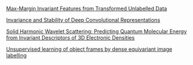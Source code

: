 [Max-Margin Invariant Features from Transformed Unlabelled Data](https://papers.nips.cc/paper/6742-max-margin-invariant-features-from-transformed-unlabelled-data) 

[Invariance and Stability of Deep Convolutional Representations](https://papers.nips.cc/paper/7201-invariance-and-stability-of-deep-convolutional-representations) 

[Solid Harmonic Wavelet Scattering: Predicting Quantum Molecular Energy from Invariant Descriptors of 3D Electronic Densities](https://papers.nips.cc/paper/7232-solid-harmonic-wavelet-scattering-predicting-quantum-molecular-energy-from-invariantdescriptors-of-3d-electronic-densities) 

[Unsupervised learning of object frames by dense equivariant image labelling](https://papers.nips.cc/paper/6686-unsupervised-learning-of-object-frames-by-dense-equivariant-image-labelling)

